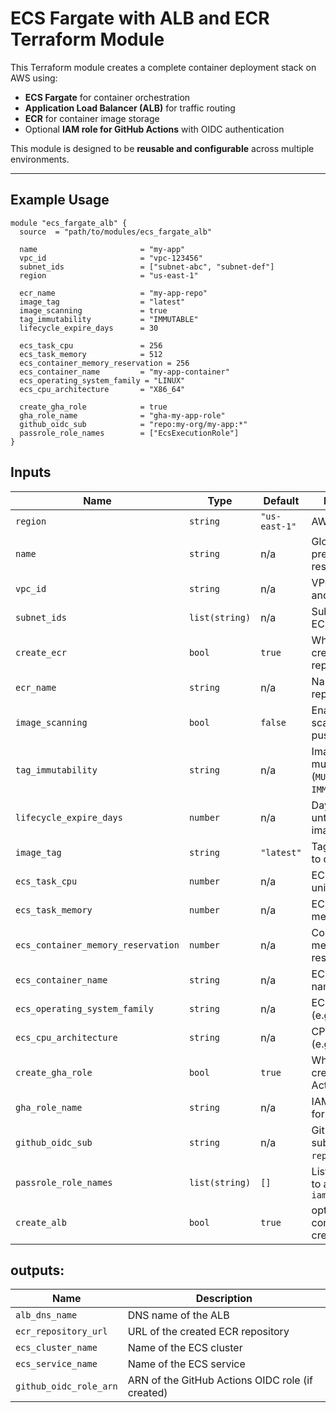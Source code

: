 # ECS Fargate with ALB and ECR Terraform Module

This Terraform module creates a complete container deployment stack on AWS using:

- **ECS Fargate** for container orchestration
- **Application Load Balancer (ALB)** for traffic routing
- **ECR** for container image storage
- Optional **IAM role for GitHub Actions** with OIDC authentication

This module is designed to be **reusable and configurable** across multiple environments.

---

## Example Usage

```hcl
module "ecs_fargate_alb" {
  source  = "path/to/modules/ecs_fargate_alb"

  name                       = "my-app"
  vpc_id                     = "vpc-123456"
  subnet_ids                 = ["subnet-abc", "subnet-def"]
  region                     = "us-east-1"

  ecr_name                   = "my-app-repo"
  image_tag                  = "latest"
  image_scanning             = true
  tag_immutability           = "IMMUTABLE"
  lifecycle_expire_days      = 30

  ecs_task_cpu               = 256
  ecs_task_memory            = 512
  ecs_container_memory_reservation = 256
  ecs_container_name         = "my-app-container"
  ecs_operating_system_family = "LINUX"
  ecs_cpu_architecture       = "X86_64"

  create_gha_role            = true
  gha_role_name              = "gha-my-app-role"
  github_oidc_sub            = "repo:my-org/my-app:*"
  passrole_role_names        = ["EcsExecutionRole"]
}
```

## Inputs

| Name                               | Type           | Default       | Description                                     |
| ---------------------------------- | -------------- | ------------- | ----------------------------------------------- |
| `region`                           | `string`       | `"us-east-1"` | AWS Region                                      |
| `name`                             | `string`       | n/a           | Global name prefix for resources                |
| `vpc_id`                           | `string`       | n/a           | VPC ID for ECS and ALB                          |
| `subnet_ids`                       | `list(string)` | n/a           | Subnet IDs for ECS and ALB                      |
| `create_ecr`                       | `bool`         | `true`        | Whether to create an ECR repository             |
| `ecr_name`                         | `string`       | n/a           | Name of the ECR repository                      |
| `image_scanning`                   | `bool`         | `false`       | Enable image scanning on push                   |
| `tag_immutability`                 | `string`       | n/a           | Image tag mutability (`MUTABLE` or `IMMUTABLE`) |
| `lifecycle_expire_days`            | `number`       | n/a           | Days before untagged images expire              |
| `image_tag`                        | `string`       | `"latest"`    | Tag of the image to deploy                      |
| `ecs_task_cpu`                     | `number`       | n/a           | ECS task vCPU units                             |
| `ecs_task_memory`                  | `number`       | n/a           | ECS task memory (MiB)                           |
| `ecs_container_memory_reservation` | `number`       | n/a           | Container soft memory reservation               |
| `ecs_container_name`               | `string`       | n/a           | ECS container name                              |
| `ecs_operating_system_family`      | `string`       | n/a           | ECS runtime OS (e.g., LINUX)                    |
| `ecs_cpu_architecture`             | `string`       | n/a           | CPU architecture (e.g., X86_64)                 |
| `create_gha_role`                  | `bool`         | `true`        | Whether to create a GitHub Actions IAM role     |
| `gha_role_name`                    | `string`       | n/a           | IAM role name for GitHub OIDC                   |
| `github_oidc_sub`                  | `string`       | n/a           | GitHub OIDC subject (e.g. `repo:org/repo:*`)    |
| `passrole_role_names`              | `list(string)` | `[]`          | List of IAM roles to allow `iam:PassRole`       |
| `create_alb`                       | `bool`         | `true`        | optionally control ALB creation                 |

## outputs:

| Name                   | Description                                      |
| ---------------------- | ------------------------------------------------ |
| `alb_dns_name`         | DNS name of the ALB                              |
| `ecr_repository_url`   | URL of the created ECR repository                |
| `ecs_cluster_name`     | Name of the ECS cluster                          |
| `ecs_service_name`     | Name of the ECS service                          |
| `github_oidc_role_arn` | ARN of the GitHub Actions OIDC role (if created) |
